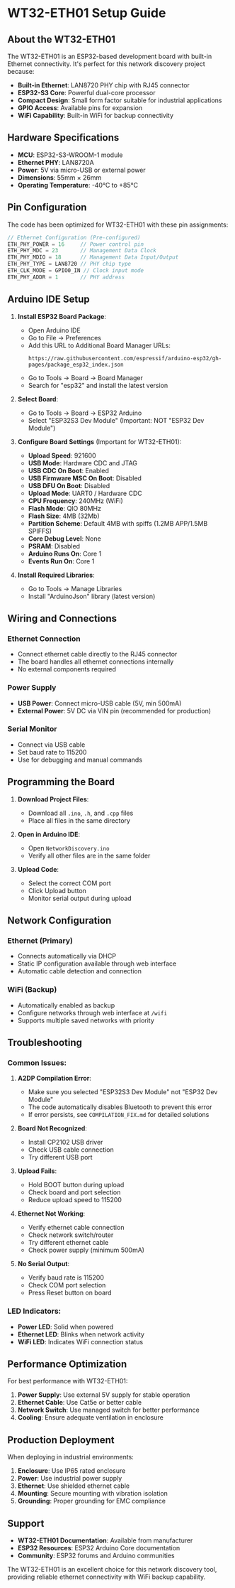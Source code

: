 # WT32-ETH01 Setup Guide

## About the WT32-ETH01

The WT32-ETH01 is an ESP32-based development board with built-in Ethernet connectivity. It's perfect for this network discovery project because:

- **Built-in Ethernet**: LAN8720 PHY chip with RJ45 connector
- **ESP32-S3 Core**: Powerful dual-core processor
- **Compact Design**: Small form factor suitable for industrial applications
- **GPIO Access**: Available pins for expansion
- **WiFi Capability**: Built-in WiFi for backup connectivity

## Hardware Specifications

- **MCU**: ESP32-S3-WROOM-1 module
- **Ethernet PHY**: LAN8720A
- **Power**: 5V via micro-USB or external power
- **Dimensions**: 55mm × 26mm
- **Operating Temperature**: -40°C to +85°C

## Pin Configuration

The code has been optimized for WT32-ETH01 with these pin assignments:

```cpp
// Ethernet Configuration (Pre-configured)
ETH_PHY_POWER = 16     // Power control pin
ETH_PHY_MDC = 23       // Management Data Clock
ETH_PHY_MDIO = 18      // Management Data Input/Output
ETH_PHY_TYPE = LAN8720 // PHY chip type
ETH_CLK_MODE = GPIO0_IN // Clock input mode
ETH_PHY_ADDR = 1       // PHY address
```

## Arduino IDE Setup

1. **Install ESP32 Board Package**:
   - Open Arduino IDE
   - Go to File → Preferences
   - Add this URL to Additional Board Manager URLs:
     ```
     https://raw.githubusercontent.com/espressif/arduino-esp32/gh-pages/package_esp32_index.json
     ```
   - Go to Tools → Board → Board Manager
   - Search for "esp32" and install the latest version

2. **Select Board**:
   - Go to Tools → Board → ESP32 Arduino
   - Select "ESP32S3 Dev Module" (Important: NOT "ESP32 Dev Module")

3. **Configure Board Settings** (Important for WT32-ETH01):
   - **Upload Speed**: 921600
   - **USB Mode**: Hardware CDC and JTAG
   - **USB CDC On Boot**: Enabled
   - **USB Firmware MSC On Boot**: Disabled
   - **USB DFU On Boot**: Disabled
   - **Upload Mode**: UART0 / Hardware CDC
   - **CPU Frequency**: 240MHz (WiFi)
   - **Flash Mode**: QIO 80MHz
   - **Flash Size**: 4MB (32Mb)
   - **Partition Scheme**: Default 4MB with spiffs (1.2MB APP/1.5MB SPIFFS)
   - **Core Debug Level**: None
   - **PSRAM**: Disabled
   - **Arduino Runs On**: Core 1
   - **Events Run On**: Core 1

4. **Install Required Libraries**:
   - Go to Tools → Manage Libraries
   - Install "ArduinoJson" library (latest version)

## Wiring and Connections

### Ethernet Connection
- Connect ethernet cable directly to the RJ45 connector
- The board handles all ethernet connections internally
- No external components required

### Power Supply
- **USB Power**: Connect micro-USB cable (5V, min 500mA)
- **External Power**: 5V DC via VIN pin (recommended for production)

### Serial Monitor
- Connect via USB cable
- Set baud rate to 115200
- Use for debugging and manual commands

## Programming the Board

1. **Download Project Files**:
   - Download all `.ino`, `.h`, and `.cpp` files
   - Place all files in the same directory

2. **Open in Arduino IDE**:
   - Open `NetworkDiscovery.ino`
   - Verify all other files are in the same folder

3. **Upload Code**:
   - Select the correct COM port
   - Click Upload button
   - Monitor serial output during upload

## Network Configuration

### Ethernet (Primary)
- Connects automatically via DHCP
- Static IP configuration available through web interface
- Automatic cable detection and connection

### WiFi (Backup)
- Automatically enabled as backup
- Configure networks through web interface at `/wifi`
- Supports multiple saved networks with priority

## Troubleshooting

### Common Issues:

1. **A2DP Compilation Error**:
   - Make sure you selected "ESP32S3 Dev Module" not "ESP32 Dev Module"
   - The code automatically disables Bluetooth to prevent this error
   - If error persists, see `COMPILATION_FIX.md` for detailed solutions

2. **Board Not Recognized**:
   - Install CP2102 USB driver
   - Check USB cable connection
   - Try different USB port

3. **Upload Fails**:
   - Hold BOOT button during upload
   - Check board and port selection
   - Reduce upload speed to 115200

4. **Ethernet Not Working**:
   - Verify ethernet cable connection
   - Check network switch/router
   - Try different ethernet cable
   - Check power supply (minimum 500mA)

5. **No Serial Output**:
   - Verify baud rate is 115200
   - Check COM port selection
   - Press Reset button on board

### LED Indicators:
- **Power LED**: Solid when powered
- **Ethernet LED**: Blinks when network activity
- **WiFi LED**: Indicates WiFi connection status

## Performance Optimization

For best performance with WT32-ETH01:

1. **Power Supply**: Use external 5V supply for stable operation
2. **Ethernet Cable**: Use Cat5e or better cable
3. **Network Switch**: Use managed switch for better performance
4. **Cooling**: Ensure adequate ventilation in enclosure

## Production Deployment

When deploying in industrial environments:

1. **Enclosure**: Use IP65 rated enclosure
2. **Power**: Use industrial power supply
3. **Ethernet**: Use shielded ethernet cable
4. **Mounting**: Secure mounting with vibration isolation
5. **Grounding**: Proper grounding for EMC compliance

## Support

- **WT32-ETH01 Documentation**: Available from manufacturer
- **ESP32 Resources**: ESP32 Arduino Core documentation
- **Community**: ESP32 forums and Arduino communities

The WT32-ETH01 is an excellent choice for this network discovery tool, providing reliable ethernet connectivity with WiFi backup capability.
